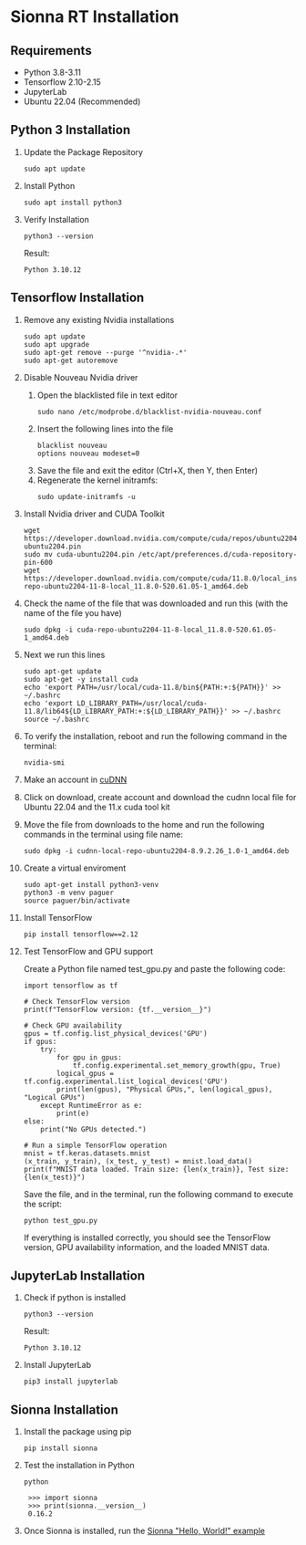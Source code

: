 # Sionna RT Installation

## Requirements
- Python 3.8-3.11
- Tensorflow 2.10-2.15
- JupyterLab
- Ubuntu 22.04 (Recommended)

## Python 3 Installation

1. Update the Package Repository
   
   ```
   sudo apt update
   ```
2. Install Python
   ```
   sudo apt install python3
   ```
3. Verify Installation
   ```
   python3 --version
   ```
   Result:
   ```
   Python 3.10.12
   ```

## Tensorflow Installation

1. Remove any existing Nvidia installations
   ```
   sudo apt update
   sudo apt upgrade
   sudo apt-get remove --purge '^nvidia-.*'
   sudo apt-get autoremove
   ```
2.  Disable Nouveau Nvidia driver
   
    1. Open the blacklisted file in text editor
        ```
        sudo nano /etc/modprobe.d/blacklist-nvidia-nouveau.conf
        ```
    2. Insert the following lines into the file
        ```
        blacklist nouveau
        options nouveau modeset=0
        ```
    3. Save the file and exit the editor (Ctrl+X, then Y, then Enter)
    4. Regenerate the kernel initramfs:
        ```
        sudo update-initramfs -u
        ```
3.  Install Nvidia driver and CUDA Toolkit
    ```
    wget https://developer.download.nvidia.com/compute/cuda/repos/ubuntu2204/x86_64/cuda-ubuntu2204.pin
    sudo mv cuda-ubuntu2204.pin /etc/apt/preferences.d/cuda-repository-pin-600
    wget https://developer.download.nvidia.com/compute/cuda/11.8.0/local_installers/cuda-repo-ubuntu2204-11-8-local_11.8.0-520.61.05-1_amd64.deb
    ```
    
4. Check the name of the file that was downloaded and run this (with the name of the file you have)
    ```
    sudo dpkg -i cuda-repo-ubuntu2204-11-8-local_11.8.0-520.61.05-1_amd64.deb
    ```
4.  Next we run this lines
    ```
    sudo apt-get update
    sudo apt-get -y install cuda
    echo 'export PATH=/usr/local/cuda-11.8/bin${PATH:+:${PATH}}' >> ~/.bashrc
    echo 'export LD_LIBRARY_PATH=/usr/local/cuda-11.8/lib64${LD_LIBRARY_PATH:+:${LD_LIBRARY_PATH}}' >> ~/.bashrc
    source ~/.bashrc
    ```
5. To verify the installation, reboot and run the following command in the terminal:
   ```
   nvidia-smi
   ```

6. Make an account in [cuDNN](https://developer.nvidia.com/cudnn?source=post_page-----250429035e63--------------------------------)
7. Click on download, create account and download the cudnn local file for Ubuntu 22.04 and the 11.x cuda tool kit
8. Move the file from downloads to the home and run the following commands in the terminal using file name:
   ```
   sudo dpkg -i cudnn-local-repo-ubuntu2204-8.9.2.26_1.0-1_amd64.deb

   ```
9.  Create a virtual enviroment
    ```
    sudo apt-get install python3-venv
    python3 -m venv paguer
    source paguer/bin/activate
    ```

10. Install TensorFlow
    ```
    pip install tensorflow==2.12
    ```

11. Test TensorFlow and GPU support
    
    Create a Python file named test_gpu.py and paste the following code:
    ```
    import tensorflow as tf

    # Check TensorFlow version
    print(f"TensorFlow version: {tf.__version__}")

    # Check GPU availability
    gpus = tf.config.list_physical_devices('GPU')
    if gpus:
        try:
            for gpu in gpus:
                tf.config.experimental.set_memory_growth(gpu, True)
            logical_gpus = tf.config.experimental.list_logical_devices('GPU')
            print(len(gpus), "Physical GPUs,", len(logical_gpus), "Logical GPUs")
        except RuntimeError as e:
            print(e)
    else:
        print("No GPUs detected.")

    # Run a simple TensorFlow operation
    mnist = tf.keras.datasets.mnist
    (x_train, y_train), (x_test, y_test) = mnist.load_data()
    print(f"MNIST data loaded. Train size: {len(x_train)}, Test size: {len(x_test)}")
    ```

    Save the file, and in the terminal, run the following command to execute the script:

    ```
    python test_gpu.py
    ```

    If everything is installed correctly, you should see the TensorFlow version, GPU availability information, and the loaded MNIST data.

## JupyterLab Installation
1. Check if python is installed
      ```
   python3 --version
   ```
   Result:
   ```
   Python 3.10.12
   ```
2. Install JupyterLab
   ```
   pip3 install jupyterlab
   ```

## Sionna Installation
1. Install the package using pip
   ```
   pip install sionna
   ```

2. Test the installation in Python
   ```
   python
   ```
   ```
    >>> import sionna
    >>> print(sionna.__version__)
    0.16.2
   ```
3. Once Sionna is installed, run the [Sionna "Hello, World!" example](https://nvlabs.github.io/sionna/examples/Hello_World.html)